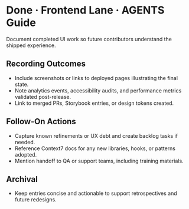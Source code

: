 # Done · Frontend Lane · AGENTS Guide

Document completed UI work so future contributors understand the shipped experience.

## Recording Outcomes
- Include screenshots or links to deployed pages illustrating the final state.
- Note analytics events, accessibility audits, and performance metrics validated post-release.
- Link to merged PRs, Storybook entries, or design tokens created.

## Follow-On Actions
- Capture known refinements or UX debt and create backlog tasks if needed.
- Reference Context7 docs for any new libraries, hooks, or patterns adopted.
- Mention handoff to QA or support teams, including training materials.

## Archival
- Keep entries concise and actionable to support retrospectives and future redesigns.
